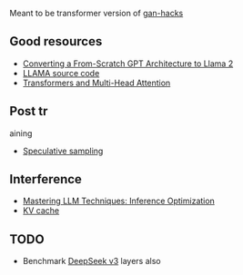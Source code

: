 Meant to be transformer version of [gan-hacks](/gan/gan-hacks)

## Good resources
- [Converting a From-Scratch GPT Architecture to Llama 2](https://github.com/rasbt/LLMs-from-scratch/blob/main/ch05/07_gpt_to_llama/converting-gpt-to-llama2.ipynb?trk=public_post_comment-text)
- [LLAMA source code](https://github.com/meta-llama/llama/blob/main/llama/model.py)
- [Transformers and Multi-Head Attention](https://uvadlc-notebooks.readthedocs.io/en/latest/tutorial_notebooks/tutorial6/Transformers_and_MHAttention.html)

## Post tr
aining
- [Speculative sampling](https://jaykmody.com/blog/speculative-sampling/)

## Interference
- [Mastering LLM Techniques: Inference Optimization](https://developer.nvidia.com/blog/mastering-llm-techniques-inference-optimization/)
- [KV cache](https://medium.com/@joaolages/kv-caching-explained-276520203249)

## TODO
- Benchmark [DeepSeek v3](https://github.com/deepseek-ai/DeepSeek-V3/blob/main/inference/model.py) layers also
